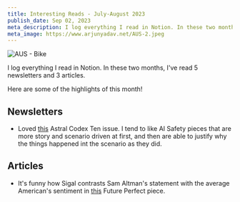 ```yaml
---
title: Interesting Reads - July-August 2023
publish_date: Sep 02, 2023
meta_description: I log everything I read in Notion. In these two months, I've read 6 newsletters and 1 article. Here are some of the highlights of this month!
meta_image: https://www.arjunyadav.net/AUS-2.jpeg
---
```


![AUS - Bike](/AUS-2.jpeg)

I log everything I read in Notion. In these two months, I've read 5 newsletters and 3 articles.

Here are some of the highlights of this month!

## Newsletters

- Loved [this](https://astralcodexten.substack.com/p/tales-of-takeover-in-ccf-world?utm_source=substack&utm_medium=email) Astral Codex Ten issue. I tend to like AI Safety pieces that are more story and scenario driven at first, and then are able to justify why the things happened int the scenario as they did.

## Articles

- It's funny how Sigal contrasts Sam Altman's statement with the average American's sentiment in [this](https://www.vox.com/future-perfect/2023/8/18/23836362/ai-slow-down-poll-regulation) Future Perfect piece.
